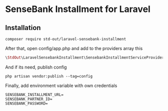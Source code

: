 # SenseBank Installment for Laravel

## Installation
```shell
composer require std-out/laravel-sensebank-installment
```
After that, open config/app.php and add to the providers array this
```php
\StdOut\LaravelSensebankInstallment\SensebankInstallmentServiceProvider::class,
```
And if its need, publish config
```shell
php artisan vendor:publish --tag=config
```

Finally, add environment variable with own credentials
```env
SENSEBANK_INSTALLMENT_URL=
SENSEBANK_PARTNER_ID=
SENSEBANK_PASSWORD=
```
